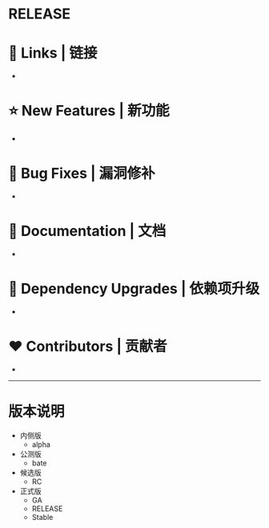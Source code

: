 # RELEASE

# 📗 Links | 链接
- 

# ⭐ New Features | 新功能
- 

# 🐞 Bug Fixes | 漏洞修补
- 

# 📔 Documentation | 文档
- 

# 🔨 Dependency Upgrades | 依赖项升级
- 

# ❤ Contributors | 贡献者
- 

---

# 版本说明

- 内侧版
    - alpha
- 公测版
    - bate
- 候选版
    - RC
- 正式版
    - GA
    - RELEASE
    - Stable

